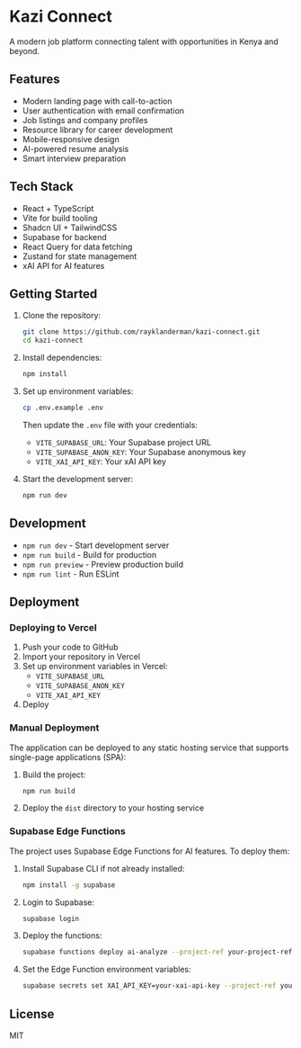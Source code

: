 # Kazi Connect

A modern job platform connecting talent with opportunities in Kenya and beyond.

## Features

- Modern landing page with call-to-action
- User authentication with email confirmation
- Job listings and company profiles
- Resource library for career development
- Mobile-responsive design
- AI-powered resume analysis
- Smart interview preparation

## Tech Stack

- React + TypeScript
- Vite for build tooling
- Shadcn UI + TailwindCSS
- Supabase for backend
- React Query for data fetching
- Zustand for state management
- xAI API for AI features

## Getting Started

1. Clone the repository:
   ```bash
   git clone https://github.com/rayklanderman/kazi-connect.git
   cd kazi-connect
   ```

2. Install dependencies:
   ```bash
   npm install
   ```

3. Set up environment variables:
   ```bash
   cp .env.example .env
   ```
   Then update the `.env` file with your credentials:
   - `VITE_SUPABASE_URL`: Your Supabase project URL
   - `VITE_SUPABASE_ANON_KEY`: Your Supabase anonymous key
   - `VITE_XAI_API_KEY`: Your xAI API key

4. Start the development server:
   ```bash
   npm run dev
   ```

## Development

- `npm run dev` - Start development server
- `npm run build` - Build for production
- `npm run preview` - Preview production build
- `npm run lint` - Run ESLint

## Deployment

### Deploying to Vercel

1. Push your code to GitHub
2. Import your repository in Vercel
3. Set up environment variables in Vercel:
   - `VITE_SUPABASE_URL`
   - `VITE_SUPABASE_ANON_KEY`
   - `VITE_XAI_API_KEY`
4. Deploy

### Manual Deployment

The application can be deployed to any static hosting service that supports single-page applications (SPA):

1. Build the project:
   ```bash
   npm run build
   ```

2. Deploy the `dist` directory to your hosting service

### Supabase Edge Functions

The project uses Supabase Edge Functions for AI features. To deploy them:

1. Install Supabase CLI if not already installed:
   ```bash
   npm install -g supabase
   ```

2. Login to Supabase:
   ```bash
   supabase login
   ```

3. Deploy the functions:
   ```bash
   supabase functions deploy ai-analyze --project-ref your-project-ref
   ```

4. Set the Edge Function environment variables:
   ```bash
   supabase secrets set XAI_API_KEY=your-xai-api-key --project-ref your-project-ref
   ```

## License

MIT
